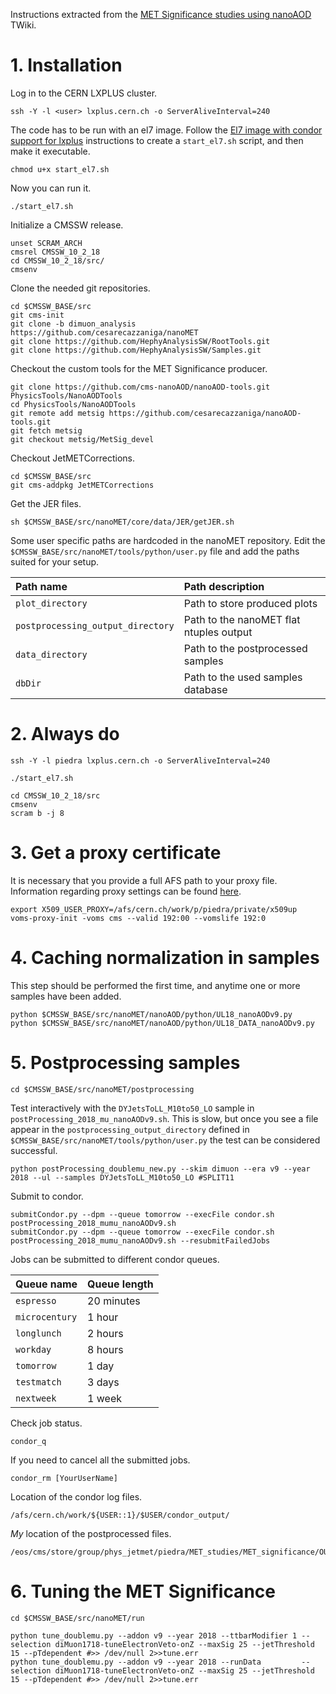 Instructions extracted from the [MET Significance studies using nanoAOD](https://twiki.cern.ch/twiki/bin/viewauth/CMS/METSignificance) TWiki.

# 1. Installation

Log in to the CERN LXPLUS cluster.

    ssh -Y -l <user> lxplus.cern.ch -o ServerAliveInterval=240

The code has to be run with an el7 image. Follow the [El7 image with condor support for lxplus](https://gitlab.cern.ch/cms-cat/cmssw-lxplus/) instructions to create a `start_el7.sh` script, and then make it executable.

    chmod u+x start_el7.sh

Now you can run it.

    ./start_el7.sh

Initialize a CMSSW release.

    unset SCRAM_ARCH
    cmsrel CMSSW_10_2_18
    cd CMSSW_10_2_18/src/
    cmsenv

Clone the needed git repositories.

    cd $CMSSW_BASE/src
    git cms-init
    git clone -b dimuon_analysis https://github.com/cesarecazzaniga/nanoMET
    git clone https://github.com/HephyAnalysisSW/RootTools.git
    git clone https://github.com/HephyAnalysisSW/Samples.git

Checkout the custom tools for the MET Significance producer.

    git clone https://github.com/cms-nanoAOD/nanoAOD-tools.git PhysicsTools/NanoAODTools
    cd PhysicsTools/NanoAODTools
    git remote add metsig https://github.com/cesarecazzaniga/nanoAOD-tools.git
    git fetch metsig
    git checkout metsig/MetSig_devel

Checkout JetMETCorrections.

    cd $CMSSW_BASE/src
    git cms-addpkg JetMETCorrections

Get the JER files.

    sh $CMSSW_BASE/src/nanoMET/core/data/JER/getJER.sh

Some user specific paths are hardcoded in the nanoMET repository. Edit the `$CMSSW_BASE/src/nanoMET/tools/python/user.py` file and add the paths suited for your setup.

| Path name                         | Path description                        |
|:----------------------------------|:----------------------------------------|
| `plot_directory`	                | Path to store produced plots            |
| `postprocessing_output_directory` | Path to the nanoMET flat ntuples output |
| `data_directory`	                | Path to the postprocessed samples       |
| `dbDir`	                        | Path to the used samples database       |

# 2. Always do

    ssh -Y -l piedra lxplus.cern.ch -o ServerAliveInterval=240
    
    ./start_el7.sh

    cd CMSSW_10_2_18/src
    cmsenv
    scram b -j 8
 
# 3. Get a proxy certificate

It is necessary that you provide a full AFS path to your proxy file. Information regarding proxy settings can be found [here](https://batchdocs.web.cern.ch/tutorial/exercise2e_proxy.html).

    export X509_USER_PROXY=/afs/cern.ch/work/p/piedra/private/x509up
    voms-proxy-init -voms cms --valid 192:00 --vomslife 192:0

# 4. Caching normalization in samples

This step should be performed the first time, and anytime one or more samples have been added.

    python $CMSSW_BASE/src/nanoMET/nanoAOD/python/UL18_nanoAODv9.py
    python $CMSSW_BASE/src/nanoMET/nanoAOD/python/UL18_DATA_nanoAODv9.py

# 5. Postprocessing samples

    cd $CMSSW_BASE/src/nanoMET/postprocessing

Test interactively with the `DYJetsToLL_M10to50_LO` sample in `postProcessing_2018_mu_nanoAODv9.sh`. This is slow, but once you see a file appear in the `postprocessing_output_directory` defined in `$CMSSW_BASE/src/nanoMET/tools/python/user.py` the test can be considered successful.

    python postProcessing_doublemu_new.py --skim dimuon --era v9 --year 2018 --ul --samples DYJetsToLL_M10to50_LO #SPLIT11

Submit to condor.
    
    submitCondor.py --dpm --queue tomorrow --execFile condor.sh postProcessing_2018_mumu_nanoAODv9.sh
    submitCondor.py --dpm --queue tomorrow --execFile condor.sh postProcessing_2018_mumu_nanoAODv9.sh --resubmitFailedJobs

Jobs can be submitted to different condor queues.

| Queue name     | Queue length |
|:---------------|:-------------|
| `espresso`     | 20 minutes   |
| `microcentury` | 1 hour       |
| `longlunch`    | 2 hours      |
| `workday`      | 8 hours      |
| `tomorrow`     | 1 day        |
| `testmatch`    | 3 days       |
| `nextweek`     | 1 week       |

Check job status.

    condor_q

If you need to cancel all the submitted jobs.

    condor_rm [YourUserName]

Location of the condor log files.

    /afs/cern.ch/work/${USER::1}/$USER/condor_output/

*My* location of the postprocessed files.

    /eos/cms/store/group/phys_jetmet/piedra/MET_studies/MET_significance/OUTPUT_DIR/

# 6. Tuning the MET Significance

    cd $CMSSW_BASE/src/nanoMET/run
    
    python tune_doublemu.py --addon v9 --year 2018 --ttbarModifier 1 --selection diMuon1718-tuneElectronVeto-onZ --maxSig 25 --jetThreshold 15 --pTdependent #>> /dev/null 2>>tune.err
    python tune_doublemu.py --addon v9 --year 2018 --runData         --selection diMuon1718-tuneElectronVeto-onZ --maxSig 25 --jetThreshold 15 --pTdependent #>> /dev/null 2>>tune.err
    
